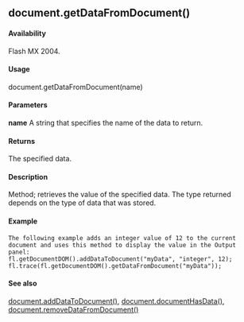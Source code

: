 ## document.getDataFromDocument()

#### Availability

Flash MX 2004.

#### Usage

document.getDataFromDocument(name)

#### Parameters

**name** A string that specifies the name of the data to return.

#### Returns

The specified data.

#### Description

Method; retrieves the value of the specified data. The type returned depends on the type of data that was stored.

#### Example

```
The following example adds an integer value of 12 to the current document and uses this method to display the value in the Output panel:
fl.getDocumentDOM().addDataToDocument("myData", "integer", 12); fl.trace(fl.getDocumentDOM().getDataFromDocument("myData"));

```
#### See also

[document.addDataToDocument()](#_bookmark119), [document.documentHasData()](#_bookmark178), [document.removeDataFromDocument()](#_bookmark253)
